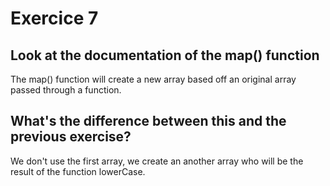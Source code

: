 # Exercice 7

## Look at the documentation of the map() function

The map() function will create a new array based off an original array passed through a function.

## What's the difference between this and the previous exercise?

We don't use the first array, we create an another array who will be the result of the function lowerCase.
